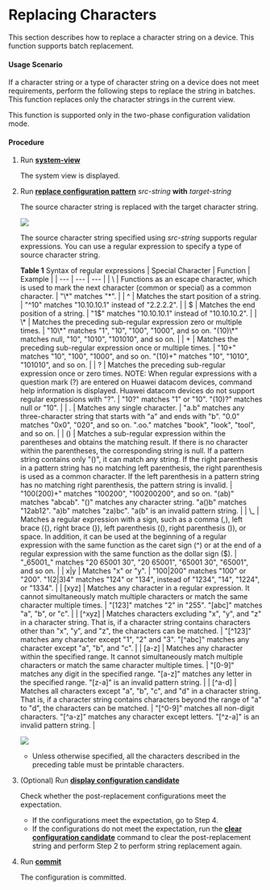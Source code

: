 Replacing Characters
====================

This section describes how to replace a character string on a device. This function supports batch replacement.

#### Usage Scenario

If a character string or a type of character string on a device does not meet requirements, perform the following steps to replace the string in batches. This function replaces only the character strings in the current view.

This function is supported only in the two-phase configuration validation mode.


#### Procedure

1. Run [**system-view**](cmdqueryname=system-view)
   
   
   
   The system view is displayed.
2. Run [**replace configuration pattern**](cmdqueryname=replace+configuration+pattern) *src-string* **with** *target-string*
   
   
   
   The source character string is replaced with the target character string.
   
   
   
   ![](../../../../public_sys-resources/note_3.0-en-us.png) 
   
   The source character string specified using *src-string* supports regular expressions. You can use a regular expression to specify a type of source character string.
   
   
   **Table 1** Syntax of regular expressions
   | Special Character | Function | Example |
   | --- | --- | --- |
   | \ | Functions as an escape character, which is used to mark the next character (common or special) as a common character. | "\\*" matches "\*". |
   | ^ | Matches the start position of a string. | "^10" matches "10.10.10.1" instead of "2.2.2.2". |
   | $ | Matches the end position of a string. | "1$" matches "10.10.10.1" instead of "10.10.10.2". |
   | \* | Matches the preceding sub-regular expression zero or multiple times. | "10\*" matches "1", "10", "100", "1000", and so on.  "(10)\*" matches null, "10", "1010", "101010", and so on. |
   | + | Matches the preceding sub-regular expression once or multiple times. | "10+" matches "10", "100", "1000", and so on.  "(10)+" matches "10", "1010", "101010", and so on. |
   | ? | Matches the preceding sub-regular expression once or zero times.  NOTE:  When regular expressions with a question mark (?) are entered on Huawei datacom devices, command help information is displayed. Huawei datacom devices do not support regular expressions with "?". | "10?" matches "1" or "10".  "(10)?" matches null or "10". |
   | . | Matches any single character. | "a.b" matches any three-character string that starts with "a" and ends with "b".  "0.0" matches "0x0", "020", and so on.  ".oo." matches "book", "look", "tool", and so on. |
   | () | Matches a sub-regular expression within the parentheses and obtains the matching result.  If there is no character within the parentheses, the corresponding string is null.  If a pattern string contains only "()", it can match any string.  If the right parenthesis in a pattern string has no matching left parenthesis, the right parenthesis is used as a common character.  If the left parenthesis in a pattern string has no matching right parenthesis, the pattern string is invalid. | "100(200)+" matches "100200", "100200200", and so on.  "(ab)" matches "abcab".  "()" matches any character string.  "a()b" matches "12ab12".  "a)b" matches "za)bc".  "a(b" is an invalid pattern string. |
   | \_ | Matches a regular expression with a sign, such as a comma (,), left brace ({), right brace (}), left parenthesis ((), right parenthesis ()), or space. In addition, it can be used at the beginning of a regular expression with the same function as the caret sign (^) or at the end of a regular expression with the same function as the dollar sign ($). | "\_65001\_" matches "20 65001 30", "20 65001", "65001 30", "65001", and so on. |
   | x|y | Matches "x" or "y". | "100|200" matches "100" or "200".  "1(2|3)4" matches "124" or "134", instead of "1234", "14", "1224", or "1334". |
   | [xyz] | Matches any character in a regular expression. It cannot simultaneously match multiple characters or match the same character multiple times. | "[123]" matches "2" in "255".  "[abc]" matches "a", "b", or "c". |
   | [^xyz] | Matches characters excluding "x", "y", and "z" in a character string. That is, if a character string contains characters other than "x", "y", and "z", the characters can be matched. | "[^123]" matches any character except "1", "2" and "3".  "[^abc]" matches any character except "a", "b", and "c". |
   | [a-z] | Matches any character within the specified range. It cannot simultaneously match multiple characters or match the same character multiple times. | "[0-9]" matches any digit in the specified range.  "[a-z]" matches any letter in the specified range.  "[z-a]" is an invalid pattern string. |
   | [^a-d] | Matches all characters except "a", "b", "c", and "d" in a character string. That is, if a character string contains characters beyond the range of "a" to "d", the characters can be matched. | "[^0-9]" matches all non-digit characters.  "[^a-z]" matches any character except letters.  "[^z-a]" is an invalid pattern string. |
   
   
   ![](../../../../public_sys-resources/note_3.0-en-us.png) 
   * Unless otherwise specified, all the characters described in the preceding table must be printable characters.
3. (Optional) Run [**display configuration candidate**](cmdqueryname=display+configuration+candidate)
   
   
   
   Check whether the post-replacement configurations meet the expectation.
   
   
   
   * If the configurations meet the expectation, go to Step 4.
   * If the configurations do not meet the expectation, run the [**clear configuration candidate**](cmdqueryname=clear+configuration+candidate) command to clear the post-replacement string and perform Step 2 to perform string replacement again.
4. Run [**commit**](cmdqueryname=commit)
   
   
   
   The configuration is committed.